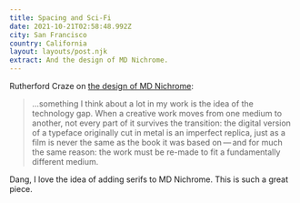 ```yaml
---
title: Spacing and Sci-Fi
date: 2021-10-21T02:58:48.992Z
city: San Francisco
country: California
layout: layouts/post.njk
extract: And the design of MD Nichrome.
---
```


Rutherford Craze on [the design of MD Nichrome](https://www.mass-driver.com/article/md-nichrome-on-spacing-and-sci-fi):

> …something I think about a lot in my work is the idea of the technology gap. When a creative work moves from one medium to another, not every part of it survives the transition: the digital version of a typeface originally cut in metal is an imperfect replica, just as a film is never the same as the book it was based on — and for much the same reason: the work must be re-made to fit a fundamentally different medium.

Dang, I love the idea of adding serifs to MD Nichrome. This is such a great piece.

